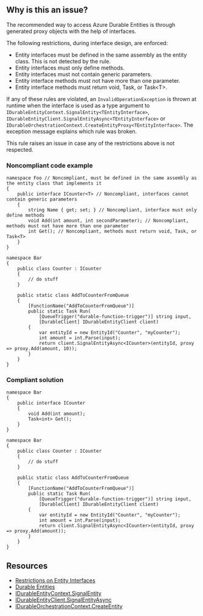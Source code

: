 ## Why is this an issue?

The recommended way to access Azure Durable Entities is through generated proxy objects with the help of interfaces.

The following restrictions, during interface design, are enforced:

-  Entity interfaces must be defined in the same assembly as the entity class. This is not detected by the rule.
-  Entity interfaces must only define methods.
-  Entity interfaces must not contain generic parameters.
-  Entity interface methods must not have more than one parameter.
-  Entity interface methods must return void, Task, or Task&lt;T&gt;.

If any of these rules are violated, an `InvalidOperationException` is thrown at runtime when the interface is used as a type argument to
`IDurableEntityContext.SignalEntity<TEntityInterface>`, `IDurableEntityClient.SignalEntityAsync<TEntityInterface>`
or `IDurableOrchestrationContext.CreateEntityProxy<TEntityInterface>`. The exception message explains which rule was broken.

This rule raises an issue in case any of the restrictions above is not respected.

### Noncompliant code example

    namespace Foo // Noncompliant, must be defined in the same assembly as the entity class that implements it
    {
        public interface ICounter<T> // Noncompliant, interfaces cannot contain generic parameters
        {
            string Name { get; set; } // Noncompliant, interface must only define methods
            void Add(int amount, int secondParameter); // Noncompliant, methods must not have more than one parameter
            int Get(); // Noncompliant, methods must return void, Task, or Task<T>
        }
    }
    
    namespace Bar
    {
        public class Counter : ICounter
        {
            // do stuff
        }
    
        public static class AddToCounterFromQueue
        {
            [FunctionName("AddToCounterFromQueue")]
            public static Task Run(
                [QueueTrigger("durable-function-trigger")] string input,
                [DurableClient] IDurableEntityClient client)
            {
                var entityId = new EntityId("Counter", "myCounter");
                int amount = int.Parse(input);
                return client.SignalEntityAsync<ICounter>(entityId, proxy => proxy.Add(amount, 10));
            }
        }
    }

### Compliant solution

    namespace Bar
    {
        public interface ICounter
        {
            void Add(int amount);
            Task<int> Get();
        }
    }
    
    namespace Bar
    {
        public class Counter : ICounter
        {
            // do stuff
        }
    
        public static class AddToCounterFromQueue
        {
            [FunctionName("AddToCounterFromQueue")]
            public static Task Run(
                [QueueTrigger("durable-function-trigger")] string input,
                [DurableClient] IDurableEntityClient client)
            {
                var entityId = new EntityId("Counter", "myCounter");
                int amount = int.Parse(input);
                return client.SignalEntityAsync<ICounter>(entityId, proxy => proxy.Add(amount));
            }
        }
    }

## Resources

-  [Restrictions on Entity Interfaces](https://docs.microsoft.com/en-us/azure/azure-functions/durable/durable-functions-dotnet-entities#restrictions-on-entity-interfaces)
-  [Durable Entities](https://docs.microsoft.com/en-us/azure/azure-functions/durable/durable-functions-entities?tabs=csharp)
-  [IDurableEntityContext.SignalEntity](https://learn.microsoft.com/en-us/dotnet/api/microsoft.azure.webjobs.extensions.durabletask.idurableentitycontext.signalentity?view=azure-dotnet)
-  [IDurableEntityClient.SignalEntityAsync](https://learn.microsoft.com/en-us/dotnet/api/microsoft.azure.webjobs.extensions.durabletask.idurableentityclient.signalentityasync?view=azure-dotnet)
-  [IDurableOrchestrationContext.CreateEntity](https://learn.microsoft.com/en-us/dotnet/api/microsoft.azure.webjobs.extensions.durabletask.idurableorchestrationcontext.createentityproxy?view=azure-dotnet)